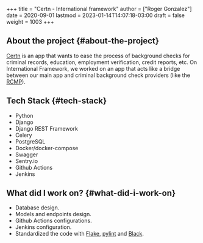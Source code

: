 +++
title = "Certn - International framework"
author = ["Roger Gonzalez"]
date = 2020-09-01
lastmod = 2023-01-14T14:07:18-03:00
draft = false
weight = 1003
+++

## About the project {#about-the-project}

[Certn](https://certn.co) is an app that wants to ease the process of background checks for criminal
records, education, employment verification, credit reports, etc.
On International Framework, we worked on an app that acts like a bridge between our
main app and criminal background check providers (like the [RCMP](https://rcmp-grc.gc.ca)).


## Tech Stack {#tech-stack}

-   Python
-   Django
-   Django REST Framework
-   Celery
-   PostgreSQL
-   Docker/docker-compose
-   Swagger
-   Sentry.io
-   Github Actions
-   Jenkins


## What did I work on? {#what-did-i-work-on}

-   Database design.
-   Models and endpoints design.
-   Github Actions configurations.
-   Jenkins configuration.
-   Standardized the code with [Flake](https://flake8.pycqa.org/en/latest/), [pylint](https://www.pylint.org/) and [Black](https://black.readthedocs.io/en/stable/).
